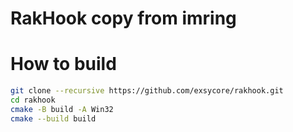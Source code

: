 # RakHook copy from imring

# How to build
```bash
git clone --recursive https://github.com/exsycore/rakhook.git
cd rakhook
cmake -B build -A Win32
cmake --build build
```
